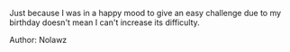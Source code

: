 Just because I was in a happy mood to give an easy challenge due to my birthday doesn't mean I can't increase its difficulty.

Author: Nolawz
